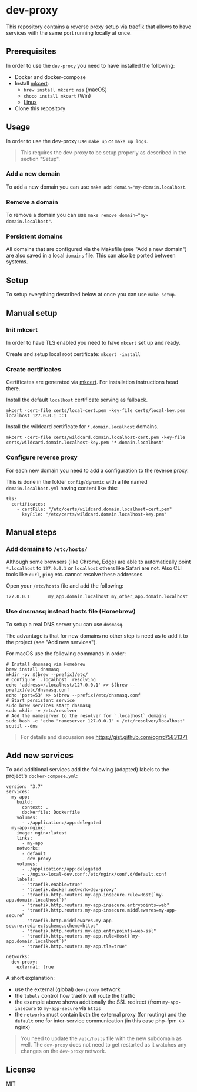 # dev-proxy

This repository contains a reverse proxy setup via
[traefik](https://traefik.io) that allows to have services with the same port
running locally at once.

## Prerequisites

In order to use the `dev-proxy` you need to have installed the following:

- Docker and docker-compose
- Install [mkcert](https://mkcert.dev):
  - `brew install mkcert nss` (macOS)
  - `choco install mkcert` (Win)
  - [Linux](https://github.com/FiloSottile/mkcert#linux)
- Clone this repository

## Usage

In order to use the dev-proxy use `make up` or `make up logs`. 

> This requires the dev-proxy to be setup properly as described in the section 
> "Setup".

### Add a new domain

To add a new domain you can use `make add domain="my-domain.localhost`.

### Remove a domain

To remove a domain you can use `make remove domain="my-domain.localhost"`.

### Persistent domains

All domains that are configured via the Makefile (see "Add a new domain") are 
also saved in a local `domains` file. This can also be ported between systems.

## Setup

To setup everything described below at once you can use `make setup`.

## Manual setup

### Init mkcert

In order to have TLS enabled you need to have `mkcert` set up and ready.

Create and setup local root certificate: `mkcert -install`

### Create certificates

Certificates are generated via [mkcert](https://mkcert.dev). For installation
instructions head there.

Install the default `localhost` certificate serving as fallback.

```
mkcert -cert-file certs/local-cert.pem -key-file certs/local-key.pem localhost 127.0.0.1 ::1
```

Install the wildcard certificate for `*.domain.localhost` domains.

```
mkcert -cert-file certs/wildcard.domain.localhost-cert.pem -key-file certs/wildcard.domain.localhost-key.pem "*.domain.localhost"
```

### Configure reverse proxy

For each new domain you need to add a configuration to the reverse proxy.

This is done in the folder `config/dynamic` with a file named 
`domain.localhost.yml` having content like this:

```
tls:
  certificates:
    - certFile: "/etc/certs/wildcard.domain.localhost-cert.pem"
      keyFile: "/etc/certs/wildcard.domain.localhost-key.pem"
```

## Manual steps

### Add domains to `/etc/hosts/`

Although some browsers (like Chrome, Edge) are able to automatically point
`*.localhost` to `127.0.0.1` or `localhost` others like Safari are not. Also CLI
tools like `curl`, `ping` etc. cannot resolve these addresses.

Open your `/etc/hosts` file and add the following:

```
127.0.0.1 		my_app.domain.localhost my_other_app.domain.localhost
```

### Use dnsmasq instead hosts file (Homebrew)

To setup a real DNS server you can use `dnsmasq`.

The advantage is that for new domains no other step is need as to add it to the
project (see "Add new services").

For macOS use the following commands in order:

```
# Install dnsmasq via Homebrew
brew install dnsmasq
mkdir -pv $(brew --prefix)/etc/
# Configure `.localhost` resolving
echo 'address=/.localhost/127.0.0.1' >> $(brew --prefix)/etc/dnsmasq.conf
echo 'port=53' >> $(brew --prefix)/etc/dnsmasq.conf
# Start persistent service
sudo brew services start dnsmasq
sudo mkdir -v /etc/resolver
# Add the nameserver to the resolver for `.localhost` domains
sudo bash -c 'echo "nameserver 127.0.0.1" > /etc/resolver/localhost'
scutil --dns
```

> For details and discussion see https://gist.github.com/ogrrd/5831371

## Add new services

To add additional services add the following (adapted) labels to the project's
`docker-compose.yml`:

```
version: "3.7"
services:
  my-app:
    build:
      context: .
      dockerfile: Dockerfile
    volumes:
      - ./application:/app:delegated
  my-app-nginx:
    image: nginx:latest
    links:
      - my-app
    networks:
      - default
      - dev-proxy
    volumes:
      - ./application:/app:delegated
      - ./nginx-local-dev.conf:/etc/nginx/conf.d/default.conf
    labels:
      - "traefik.enable=true"
      - "traefik.docker.network=dev-proxy"
      - "traefik.http.routers.my-app-insecure.rule=Host(`my-app.domain.localhost`)"
      - "traefik.http.routers.my-app-insecure.entrypoints=web"
      - "traefik.http.routers.my-app-insecure.middlewares=my-app-secure"
      - "traefik.http.middlewares.my-app-secure.redirectscheme.scheme=https"
      - "traefik.http.routers.my-app.entrypoints=web-ssl"
      - "traefik.http.routers.my-app.rule=Host(`my-app.domain.localhost`)"
      - "traefik.http.routers.my-app.tls=true"

networks:
  dev-proxy:
    external: true
```

A short explanation:

- use the external (global) `dev-proxy` network
- the `labels` control how traefik will route the traffic
- the example above shows addtionally the SSL redirect
  (from `my-app-insecure` to `my-app-secure` via `https`
- the `networks` must contain both the external proxy (for routing) and the
  `default` one for inter-service communication (in this case php-fpm <-> nginx)

> You need to update the `/etc/hosts` file with the new subdomain as well.
> The `dev-proxy` does not need to get restarted as it watches any changes on
> the `dev-proxy` network.

## License

MIT

